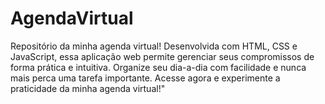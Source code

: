 # AgendaVirtual
Repositório da minha agenda virtual! Desenvolvida com HTML, CSS e JavaScript, essa aplicação web permite gerenciar seus compromissos de forma prática e intuitiva. Organize seu dia-a-dia com facilidade e nunca mais perca uma tarefa importante. Acesse agora e experimente a praticidade da minha agenda virtual!"
